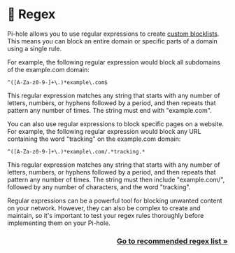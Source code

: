 <!-- SEO DATA FOR BLOCKLIST.SEFINEK.NET
* Title       : What is Regex?
* Description : 
* Tags        :
* Canonical   : /viewer/info/What_is_Regex
-->

# 🔧 Regex
Pi-hole allows you to use regular expressions to create [custom blocklists](https://github.com/sefinek24/Sefinek-Blocklist-Collection/blob/main/info/regex/List.md#-----regex-filters-provided-by-mmotti). This means you can block an entire domain or specific parts of a domain using a single rule.

For example, the following regular expression would block all subdomains of the example.com domain:
```regexp
^([A-Za-z0-9-]+\.)*example\.com$
```
This regular expression matches any string that starts with any number of letters, numbers, or hyphens followed by a period, and then repeats that pattern any number of times. The string must end with "example.com".

You can also use regular expressions to block specific pages on a website. For example, the following regular expression would block any URL containing the word "tracking" on the example.com domain:
```regexp
^([A-Za-z0-9-]+\.)*example\.com/.*tracking.*
```
This regular expression matches any string that starts with any number of letters, numbers, or hyphens followed by a period, and then repeats that pattern any number of times. The string must then include "example.com/", followed by any number of characters, and the word "tracking".

Regular expressions can be a powerful tool for blocking unwanted content on your network. However, they can also be complex to create and maintain, so it's important to test your regex rules thoroughly before implementing them on your Pi-hole.

<h3 align="right">
    <a href="../lists/Regex.md">Go to recommended regex list »</a>
</h3>